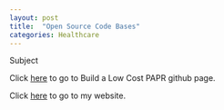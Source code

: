 ```yaml
---
layout: post
title:  "Open Source Code Bases"
categories: Healthcare
---
```


Subject 

 Click <a href="https://github.com/jcl5m1/ventilator/wiki/Build-a-Low-Cost-PAPR">here</a> to go to Build a Low Cost PAPR github page.


 Click <a href="https://www.devops.engineering/">here</a> to go to my website.
